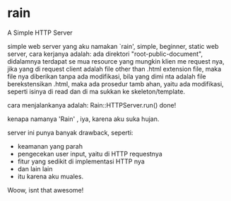 # rain
A Simple HTTP Server
 
 simple web server yang aku namakan `rain', simple, beginner,
 static web server, cara kerjanya adalah: 
 ada direktori "root-public-document", didalamnya terdapat se
 mua resource yang mungkin klien me request nya, jika yang di
 request client adalah file other than .html extension file,
 maka file nya diberikan tanpa ada modifikasi, bila yang dimi
 nta adalah file berekstensikan .html, maka ada prosedur tamb
 ahan, yaitu ada modifikasi, seperti isinya di read dan di ma
 sukkan ke skeleton/template.

 cara menjalankanya adalah:
 	Rain::HTTPServer.run()
		done!

 kenapa namanya 'Rain' , iya, karena aku suka hujan.

 server ini punya banyak drawback, seperti:
 - keamanan yang parah
 - pengecekan user input, yaitu di HTTP requestnya
 - fitur yang sedikit di implementasi HTTP nya
 - dan lain lain
 - itu karena aku muales.
 
 Woow, isnt that awesome!
